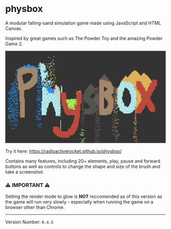 # physbox
A modular falling-sand simulation game made using JavaScript and HTML Canvas.

Inspired by great games such as The Powder Toy and the amazing Powder Game 2.

![The word "Physbox" made in Physbox.](https://github.com/RadioactiveRocket/physbox/blob/main/thumbnail.png)

Try it here: https://radioactiverocket.github.io/physbox/

Contains many features, including 20+ elements, play, pause and forward buttons as well as controls to change the shape and size of the brush and take a screenshot.

### ⚠️ IMPORTANT ⚠️
Setting the render mode to glow is **NOT** reccomended as of this version as the game will run very slowly - especially when running the game on a browser other than Chrome.

---
Version Number: `0.4.5`
